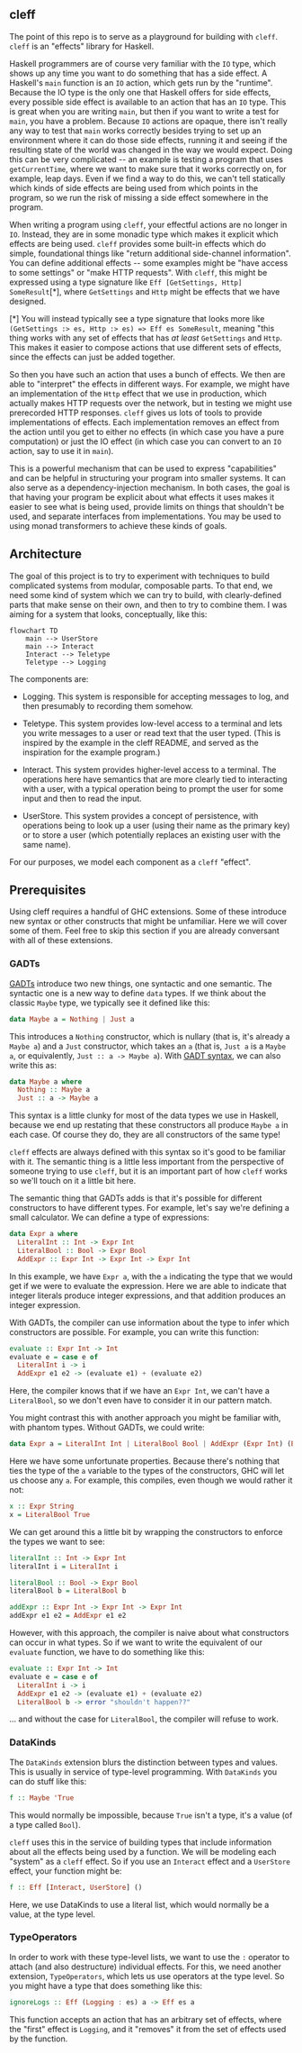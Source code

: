 ## cleff

The point of this repo is to serve as a playground for building with
`cleff`. `cleff` is an "effects" library for Haskell.

Haskell programmers are of course very familiar with the `IO` type,
which shows up any time you want to do something that has a side
effect. A Haskell's `main` function is an `IO` action, which gets run
by the "runtime". Because the IO type is the only one that Haskell
offers for side effects, every possible side effect is available to an
action that has an `IO` type. This is great when you are writing
`main`, but then if you want to write a test for `main`, you have a
problem. Because `IO` actions are opaque, there isn't really any way
to test that `main` works correctly besides trying to set up an
environment where it can do those side effects, running it and seeing
if the resulting state of the world was changed in the way we would
expect. Doing this can be very complicated -- an example is testing a
program that uses `getCurrentTime`, where we want to make sure that it
works correctly on, for example, leap days. Even if we find a way to
do this, we can't tell statically which kinds of side effects are
being used from which points in the program, so we run the risk of
missing a side effect somewhere in the program.

When writing a program using `cleff`, your effectful actions are no
longer in `IO`. Instead, they are in some monadic type which makes it
explicit which effects are being used. `cleff` provides some built-in
effects which do simple, foundational things like "return additional
side-channel information". You can define additional effects -- some
examples might be "have access to some settings" or "make HTTP
requests". With `cleff`, this might be expressed using a type
signature like `Eff [GetSettings, Http] SomeResult`[*], where
`GetSettings` and `Http` might be effects that we have designed.

[*] You will instead typically see a type signature that looks more
like `(GetSettings :> es, Http :> es) => Eff es SomeResult`, meaning
"this thing works with any set of effects that has _at least_
`GetSettings` and `Http`. This makes it easier to compose actions that
use different sets of effects, since the effects can just be added
together.

So then you have such an action that uses a bunch of effects. We then
are able to "interpret" the effects in different ways. For example, we
might have an implementation of the `Http` effect that we use in
production, which actually makes HTTP requests over the network, but
in testing we might use prerecorded HTTP responses. `cleff` gives us
lots of tools to provide implementations of effects. Each
implementation removes an effect from the action until you get to
either no effects (in which case you have a pure computation) or just
the IO effect (in which case you can convert to an `IO` action, say to
use it in `main`).

This is a powerful mechanism that can be used to express
"capabilities" and can be helpful in structuring your program into
smaller systems. It can also serve as a dependency-injection
mechanism. In both cases, the goal is that having your program be
explicit about what effects it uses makes it easier to see what is
being used, provide limits on things that shouldn't be used, and
separate interfaces from implementations. You may be used to using
monad transformers to achieve these kinds of goals.

## Architecture

The goal of this project is to try to experiment with techniques to
build complicated systems from modular, composable parts. To that end,
we need some kind of system which we can try to build, with
clearly-defined parts that make sense on their own, and then to try to
combine them. I was aiming for a system that looks, conceptually, like
this:

```mermaid
flowchart TD
    main --> UserStore
    main --> Interact
    Interact --> Teletype
    Teletype --> Logging
```

The components are:

- Logging. This system is responsible for accepting
  messages to log, and then presumably to recording them somehow.

- Teletype. This system provides low-level access to a terminal and
  lets you write messages to a user or read text that the user
  typed. (This is inspired by the example in the cleff README, and
  served as the inspiration for the example program.)

- Interact. This system provides higher-level access to a
  terminal. The operations here have semantics that are more clearly
  tied to interacting with a user, with a typical operation being to
  prompt the user for some input and then to read the input.

- UserStore. This system provides a concept of persistence, with
  operations being to look up a user (using their name as the primary
  key) or to store a user (which potentially replaces an existing user
  with the same name).

For our purposes, we model each component as a `cleff` "effect".

## Prerequisites

Using cleff requires a handful of GHC extensions. Some of these
introduce new syntax or other constructs that might be
unfamiliar. Here we will cover some of them. Feel free to skip this
section if you are already conversant with all of these extensions.

### GADTs

[GADTs](https://downloads.haskell.org/ghc/latest/docs/users_guide/exts/gadt.html)
introduce two new things, one syntactic and one semantic. The
syntactic one is a new way to define `data` types. If we think about
the classic `Maybe` type, we typically see it defined like this:

```haskell
data Maybe a = Nothing | Just a
```

This introduces a `Nothing` constructor, which is nullary (that is,
it's already a `Maybe a`) and a `Just` constructor, which takes an `a`
(that is, `Just a` is a `Maybe a`, or equivalently, `Just :: a ->
Maybe a`). With [GADT
syntax](https://downloads.haskell.org/ghc/latest/docs/users_guide/exts/gadt_syntax.html#gadt-style),
we can also write this as:

```haskell
data Maybe a where
  Nothing :: Maybe a
  Just :: a -> Maybe a
```

This syntax is a little clunky for most of the data types we use in
Haskell, because we end up restating that these constructors all
produce `Maybe a` in each case. Of course they do, they are all
constructors of the same type!

`cleff` effects are always defined with this syntax so it's good to be
familiar with it. The semantic thing is a little less important from
the perspective of someone trying to use `cleff`, but it is an
important part of how `cleff` works so we'll touch on it a little bit
here.

The semantic thing that GADTs adds is that it's possible for different
constructors to have different types. For example, let's say we're
defining a small calculator. We can define a type of expressions:

```haskell
data Expr a where
  LiteralInt :: Int -> Expr Int
  LiteralBool :: Bool -> Expr Bool
  AddExpr :: Expr Int -> Expr Int -> Expr Int
```

In this example, we have `Expr a`, with the `a` indicating the type
that we would get if we were to evaluate the expression. Here we are
able to indicate that integer literals produce integer expressions,
and that addition produces an integer expression.

With GADTs, the compiler can use information about the type to infer
which constructors are possible. For example, you can write this
function:

```haskell
evaluate :: Expr Int -> Int
evaluate e = case e of
  LiteralInt i -> i
  AddExpr e1 e2 -> (evaluate e1) + (evaluate e2)
```

Here, the compiler knows that if we have an `Expr Int`, we can't have
a `LiteralBool`, so we don't even have to consider it in our pattern
match.

You might contrast this with another approach you might be familiar
with, with phantom types. Without GADTs, we could write:

```haskell
data Expr a = LiteralInt Int | LiteralBool Bool | AddExpr (Expr Int) (Expr Int)
```

Here we have some unfortunate properties. Because there's nothing that
ties the type of the `a` variable to the types of the constructors,
GHC will let us choose any `a`. For example, this compiles, even
though we would rather it not:

```haskell
x :: Expr String
x = LiteralBool True
```

We can get around this a little bit by wrapping the constructors to
enforce the types we want to see:

```haskell
literalInt :: Int -> Expr Int
literalInt i = LiteralInt i

literalBool :: Bool -> Expr Bool
literalBool b = LiteralBool b

addExpr :: Expr Int -> Expr Int -> Expr Int
addExpr e1 e2 = AddExpr e1 e2
```

However, with this approach, the compiler is naive about what
constructors can occur in what types. So if we want to write the
equivalent of our `evaluate` function, we have to do something like
this:

```haskell
evaluate :: Expr Int -> Int
evaluate e = case e of
  LiteralInt i -> i
  AddExpr e1 e2 -> (evaluate e1) + (evaluate e2)
  LiteralBool b -> error "shouldn't happen??"
```

... and without the case for `LiteralBool`, the compiler will refuse to work.


### DataKinds

The `DataKinds` extension blurs the distinction between types and
values.  This is usually in service of type-level programming. With
`DataKinds` you can do stuff like this:

```haskell
f :: Maybe 'True
```

This would normally be impossible, because `True` isn't a type, it's a
value (of a type called `Bool`).

`cleff` uses this in the service of building types that include
information about all the effects being used by a function. We will be
modeling each "system" as a `cleff` effect. So if you use an
`Interact` effect and a `UserStore` effect, your function might be:

```haskell
f :: Eff [Interact, UserStore] ()
```

Here, we use DataKinds to use a literal list, which would normally
be a value, at the type level.

### TypeOperators

In order to work with these type-level lists, we want to use the `:`
operator to attach (and also destructure) individual effects. For
this, we need another extension, `TypeOperators`, which lets us use
operators at the type level. So you might have a type that does
something like this:

```haskell
ignoreLogs :: Eff (Logging : es) a -> Eff es a
```

This function accepts an action that has an arbitrary set of effects,
where the "first" effect is `Logging`, and it "removes" it from the
set of effects used by the function.
